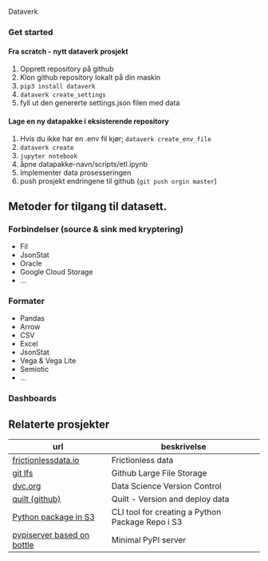 
Dataverk

### Get started

#### Fra scratch - nytt dataverk prosjekt
 1. Opprett repository på github
 2. Klon github repository lokalt på din maskin
 3. ```pip3 install dataverk```
 4. ```dataverk create_settings```
 5. fyll ut den genererte settings.json filen med data
 
#### Lage en ny datapakke i eksisterende repository
 1. Hvis du ikke har en .env fil kjør; ```dataverk create_env_file```
 2. ```dataverk create```
 3. ```jupyter notebook```
 4. åpne datapakke-navn/scripts/etl.ipynb
 5. Implementer data prosesseringen
 6. push prosjekt endringene til github (```git push orgin master```)



## Metoder for tilgang til datasett. 

### Forbindelser (source & sink med kryptering)
* Fil 
* JsonStat
* Oracle
* Google Cloud Storage
* ...

### Formater
* Pandas
* Arrow
* CSV
* Excel
* JsonStat
* Vega & Vega Lite
* Semiotic
* ...


### Dashboards

## Relaterte  prosjekter

url | beskrivelse
----| -----------
[frictionlessdata.io](https://frictionlessdata.io/) | Frictionless data
[git lfs](https://git-lfs.github.com/) | Github Large File Storage
[dvc.org](https://dvc.org) | Data Science Version Control 
[quilt (github)](https://github.com/quiltdata) | Quilt - Version and deploy data
[Python package in S3](https://github.com/novemberfiveco/s3pypi) | CLI tool for creating a Python Package Repo i S3
[pypiserver based on bottle](https://github.com/pypiserver/pypiserver) | Minimal PyPI server
